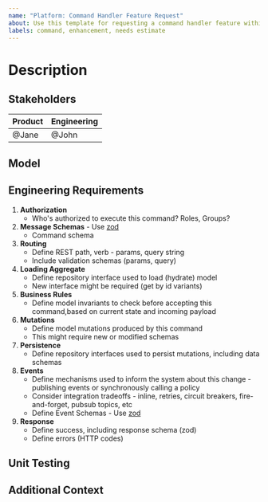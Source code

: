 ```yaml
---
name: "Platform: Command Handler Feature Request"
about: Use this template for requesting a command handler feature within a user story.
labels: command, enhancement, needs estimate
---
```


# Description
<!-- A clear and concise description of the feature. -->

## Stakeholders
<!-- The main points of contact for questions relating to the scope of the feature. -->
| Product   | Engineering |
| --------- | ----------- |
| @Jane     | @John       |

## Model
<!-- A screenshot or reference to the slice of the model in context. -->

## Engineering Requirements
<!-- List of engineering items required as part of the feature. -->

1. **Authorization**
   - Who's authorized to execute this command? Roles, Groups?
2. **Message Schemas** - Use [zod](http://zod.dev)
   - Command schema
3. **Routing**
   - Define REST path, verb - params, query string
   - Include validation schemas (params, query)
4. **Loading Aggregate**
   - Define repository interface used to load (hydrate) model
   - New interface might be required (get by id variants)
5. **Business Rules**
   - Define model invariants to check before accepting this command,based on current state and incoming payload
6. **Mutations**
   - Define model mutations produced by this command
   - This might require new or modified schemas
7. **Persistence**
   - Define repository interfaces used to persist mutations, including data schemas
8. **Events**
   - Define mechanisms used to inform the system about this change - publishing events or synchronously calling a policy
   - Consider integration tradeoffs - inline, retries, circuit breakers, fire-and-forget, pubsub topics, etc
   - Define Event Schemas - Use [zod](http://zod.dev)
9. **Response**
   - Define success, including response schema (zod)
   - Define errors (HTTP codes)

## Unit Testing
<!-- List unit testing scenarios in given-when-then format to cover this feature. -->

## Additional Context
<!-- (Optional) Any other context here, including unanswered hotspots. -->
